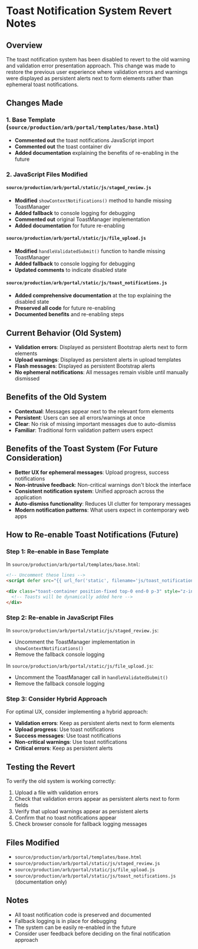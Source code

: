 # Toast Notification System Revert Notes

## Overview
The toast notification system has been disabled to revert to the old warning and validation error presentation approach. This change was made to restore the previous user experience where validation errors and warnings were displayed as persistent alerts next to form elements rather than ephemeral toast notifications.

## Changes Made

### 1. Base Template (`source/production/arb/portal/templates/base.html`)
- **Commented out** the toast notifications JavaScript import
- **Commented out** the toast container div
- **Added documentation** explaining the benefits of re-enabling in the future

### 2. JavaScript Files Modified

#### `source/production/arb/portal/static/js/staged_review.js`
- **Modified** `showContextNotifications()` method to handle missing ToastManager
- **Added fallback** to console logging for debugging
- **Commented out** original ToastManager implementation
- **Added documentation** for future re-enabling

#### `source/production/arb/portal/static/js/file_upload.js`
- **Modified** `handleValidatedSubmit()` function to handle missing ToastManager
- **Added fallback** to console logging for debugging
- **Updated comments** to indicate disabled state

#### `source/production/arb/portal/static/js/toast_notifications.js`
- **Added comprehensive documentation** at the top explaining the disabled state
- **Preserved all code** for future re-enabling
- **Documented benefits** and re-enabling steps

## Current Behavior (Old System)
- **Validation errors**: Displayed as persistent Bootstrap alerts next to form elements
- **Upload warnings**: Displayed as persistent alerts in upload templates
- **Flash messages**: Displayed as persistent Bootstrap alerts
- **No ephemeral notifications**: All messages remain visible until manually dismissed

## Benefits of the Old System
- **Contextual**: Messages appear next to the relevant form elements
- **Persistent**: Users can see all errors/warnings at once
- **Clear**: No risk of missing important messages due to auto-dismiss
- **Familiar**: Traditional form validation pattern users expect

## Benefits of the Toast System (For Future Consideration)
- **Better UX for ephemeral messages**: Upload progress, success notifications
- **Non-intrusive feedback**: Non-critical warnings don't block the interface
- **Consistent notification system**: Unified approach across the application
- **Auto-dismiss functionality**: Reduces UI clutter for temporary messages
- **Modern notification patterns**: What users expect in contemporary web apps

## How to Re-enable Toast Notifications (Future)

### Step 1: Re-enable in Base Template
In `source/production/arb/portal/templates/base.html`:
```html
<!-- Uncomment these lines -->
<script defer src="{{ url_for('static', filename='js/toast_notifications.js') }}"></script>

<div class="toast-container position-fixed top-0 end-0 p-3" style="z-index: 1055;">
  <!-- Toasts will be dynamically added here -->
</div>
```

### Step 2: Re-enable in JavaScript Files
In `source/production/arb/portal/static/js/staged_review.js`:
- Uncomment the ToastManager implementation in `showContextNotifications()`
- Remove the fallback console logging

In `source/production/arb/portal/static/js/file_upload.js`:
- Uncomment the ToastManager call in `handleValidatedSubmit()`
- Remove the fallback console logging

### Step 3: Consider Hybrid Approach
For optimal UX, consider implementing a hybrid approach:
- **Validation errors**: Keep as persistent alerts next to form elements
- **Upload progress**: Use toast notifications
- **Success messages**: Use toast notifications
- **Non-critical warnings**: Use toast notifications
- **Critical errors**: Keep as persistent alerts

## Testing the Revert
To verify the old system is working correctly:
1. Upload a file with validation errors
2. Check that validation errors appear as persistent alerts next to form fields
3. Verify that upload warnings appear as persistent alerts
4. Confirm that no toast notifications appear
5. Check browser console for fallback logging messages

## Files Modified
- `source/production/arb/portal/templates/base.html`
- `source/production/arb/portal/static/js/staged_review.js`
- `source/production/arb/portal/static/js/file_upload.js`
- `source/production/arb/portal/static/js/toast_notifications.js` (documentation only)

## Notes
- All toast notification code is preserved and documented
- Fallback logging is in place for debugging
- The system can be easily re-enabled in the future
- Consider user feedback before deciding on the final notification approach 